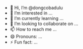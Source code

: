 - 👋 Hi, I’m @dongcobadulu
- 👀 I’m interested in ...
- 🌱 I’m currently learning ...
- 💞️ I’m looking to collaborate on ...
- 📫 How to reach me ...
- 😄 Pronouns: ...
- ⚡ Fun fact: ...

<!---
dongcobadulu/dongcobadulu is a ✨ special ✨ repository because its `README.md` (this file) appears on your GitHub profile.
You can click the Preview link to take a look at your changes.
--->
